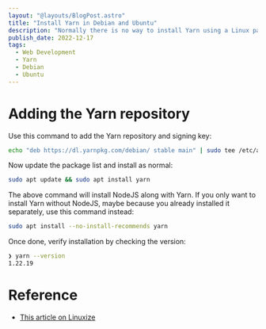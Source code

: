 ```yaml
---
layout: "@layouts/BlogPost.astro"
title: "Install Yarn in Debian and Ubuntu"
description: "Normally there is no way to install Yarn using a Linux package manager, and it's recommended to install it through NPM instead. That's all well and good, but here's a quick guide on how to install it via the APT package manager anyway."
publish_date: 2022-12-17
tags:
  - Web Development
  - Yarn
  - Debian
  - Ubuntu
---
```


# Adding the Yarn repository

Use this command to add the Yarn repository and signing key:

```bash
echo "deb https://dl.yarnpkg.com/debian/ stable main" | sudo tee /etc/apt/sources.list.d/yarn.list
```

Now update the package list and install as normal:

```bash
sudo apt update && sudo apt install yarn
```

The above command will install NodeJS along with Yarn. If you only want to install Yarn without NodeJS, maybe because you already installed it separately, use this command instead:

```bash
sudo apt install --no-install-recommends yarn
```

Once done, verify installation by checking the version:

```bash
❯ yarn --version
1.22.19
```

# Reference

- <a href="https://linuxize.com/post/how-to-install-yarn-on-ubuntu-20-04" target="_blank" rel="noopener">This article on Linuxize</a>

